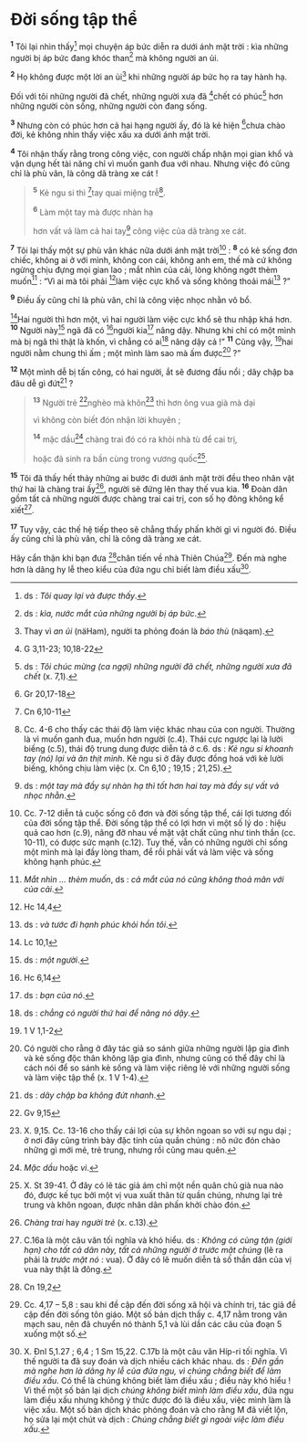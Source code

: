 # Đời sống tập thể

<sup><b>1</b></sup> Tôi lại nhìn thấy[^1-ce92d6ab-6978-4bbf-ab30-c0f3610380e3] mọi chuyện áp bức diễn ra dưới ánh mặt trời : kìa những người bị áp bức đang khóc than[^2-ce92d6ab-6978-4bbf-ab30-c0f3610380e3] mà không người an ủi.

<sup><b>2</b></sup> Họ không được một lời an ủi[^3-ce92d6ab-6978-4bbf-ab30-c0f3610380e3] khi những người áp bức họ ra tay hành hạ.

Đối với tôi những người đã chết, những người xưa đã [^1@-ce92d6ab-6978-4bbf-ab30-c0f3610380e3]chết có phúc[^4-ce92d6ab-6978-4bbf-ab30-c0f3610380e3] hơn những người còn sống, những người còn đang sống.

<sup><b>3</b></sup> Nhưng còn có phúc hơn cả hai hạng người ấy, đó là kẻ hiện [^2@-ce92d6ab-6978-4bbf-ab30-c0f3610380e3]chưa chào đời, kẻ không nhìn thấy việc xấu xa dưới ánh mặt trời.

<sup><b>4</b></sup> Tôi nhận thấy rằng trong công việc, con người chấp nhận mọi gian khổ và vận dụng hết tài năng chỉ vì muốn ganh đua với nhau. Nhưng việc đó cũng chỉ là phù vân, là công dã tràng xe cát !

> <sup><b>5</b></sup> Kẻ ngu si thì [^3@-ce92d6ab-6978-4bbf-ab30-c0f3610380e3]tay quai miệng trễ[^5-ce92d6ab-6978-4bbf-ab30-c0f3610380e3].
>
> <sup><b>6</b></sup> Làm một tay mà được nhàn hạ
>
> hơn vất vả làm cả hai tay[^6-ce92d6ab-6978-4bbf-ab30-c0f3610380e3] công việc của dã tràng xe cát.

<sup><b>7</b></sup> Tôi lại thấy một sự phù vân khác nữa dưới ánh mặt trời[^7-ce92d6ab-6978-4bbf-ab30-c0f3610380e3] : <sup><b>8</b></sup> có kẻ sống đơn chiếc, không ai ở với mình, không con cái, không anh em, thế mà cứ không ngừng chịu đựng mọi gian lao ; mắt nhìn của cải, lòng không ngớt thèm muốn[^8-ce92d6ab-6978-4bbf-ab30-c0f3610380e3] : “Vì ai mà tôi phải [^4@-ce92d6ab-6978-4bbf-ab30-c0f3610380e3]làm việc cực khổ và sống không thoải mái[^9-ce92d6ab-6978-4bbf-ab30-c0f3610380e3] ?”

<sup><b>9</b></sup> Điều ấy cũng chỉ là phù vân, chỉ là công việc nhọc nhằn vô bổ.

[^5@-ce92d6ab-6978-4bbf-ab30-c0f3610380e3]Hai người thì hơn một, vì hai người làm việc cực khổ sẽ thu nhập khá hơn. <sup><b>10</b></sup> Người này[^10-ce92d6ab-6978-4bbf-ab30-c0f3610380e3] ngã đã có [^6@-ce92d6ab-6978-4bbf-ab30-c0f3610380e3]người kia[^11-ce92d6ab-6978-4bbf-ab30-c0f3610380e3] nâng dậy. Nhưng khi chỉ có một mình mà bị ngã thì thật là khốn, vì chẳng có ai[^12-ce92d6ab-6978-4bbf-ab30-c0f3610380e3] nâng dậy cả !” <sup><b>11</b></sup> Cũng vậy, [^7@-ce92d6ab-6978-4bbf-ab30-c0f3610380e3]hai người nằm chung thì ấm ; một mình làm sao mà ấm được[^13-ce92d6ab-6978-4bbf-ab30-c0f3610380e3] ?”

<sup><b>12</b></sup> Một mình dễ bị tấn công, có hai người, ắt sẽ đương đầu nổi ; dây chập ba đâu dễ gì đứt[^14-ce92d6ab-6978-4bbf-ab30-c0f3610380e3] ?

> <sup><b>13</b></sup> Người trẻ [^8@-ce92d6ab-6978-4bbf-ab30-c0f3610380e3]nghèo mà khôn[^15-ce92d6ab-6978-4bbf-ab30-c0f3610380e3] thì hơn ông vua già mà dại
>
> vì không còn biết đón nhận lời khuyên ;
>
> <sup><b>14</b></sup> mặc dầu[^16-ce92d6ab-6978-4bbf-ab30-c0f3610380e3] chàng trai đó có ra khỏi nhà tù để cai trị,
>
> hoặc đã sinh ra bần cùng trong vương quốc[^17-ce92d6ab-6978-4bbf-ab30-c0f3610380e3].

<sup><b>15</b></sup> Tôi đã thấy hết thảy những ai bước đi dưới ánh mặt trời đều theo nhân vật thứ hai là chàng trai ấy[^18-ce92d6ab-6978-4bbf-ab30-c0f3610380e3], người sẽ đứng lên thay thế vua kia. <sup><b>16</b></sup> Đoàn dân gồm tất cả những người được chàng trai cai trị, con số họ đông không kể xiết[^19-ce92d6ab-6978-4bbf-ab30-c0f3610380e3].

<sup><b>17</b></sup> Tuy vậy, các thế hệ tiếp theo sẽ chẳng thấy phấn khởi gì vì người đó. Điều ấy cũng chỉ là phù vân, chỉ là công dã tràng xe cát.

Hãy cẩn thận khi bạn đưa [^9@-ce92d6ab-6978-4bbf-ab30-c0f3610380e3]chân tiến về nhà Thiên Chúa[^20-ce92d6ab-6978-4bbf-ab30-c0f3610380e3]. Đến mà nghe hơn là dâng hy lễ theo kiểu của đứa ngu chỉ biết làm điều xấu[^21-ce92d6ab-6978-4bbf-ab30-c0f3610380e3].

[^1-ce92d6ab-6978-4bbf-ab30-c0f3610380e3]: ds : _Tôi quay lại và được thấy_.

[^2-ce92d6ab-6978-4bbf-ab30-c0f3610380e3]: ds : _kìa, nước mắt của những người bị áp bức_.

[^3-ce92d6ab-6978-4bbf-ab30-c0f3610380e3]: Thay vì _an ủi_ (näHam), người ta phỏng đoán là _báo thù_ (näqam).

[^4-ce92d6ab-6978-4bbf-ab30-c0f3610380e3]: ds : _Tôi chúc mừng (ca ngợi) những người đã chết, những người xưa đã chết_ (x. 7,1).

[^5-ce92d6ab-6978-4bbf-ab30-c0f3610380e3]: Cc. 4-6 cho thấy các thái độ làm việc khác nhau của con người. Thường là vì muốn ganh đua, muốn hơn người (c.4). Thái cực ngược lại là lười biếng (c.5), thái độ trung dung được diễn tả ở c.6. ds : _Kẻ ngu si khoanh tay (nó) lại và ăn thịt mình_. Kẻ ngu si ở đây được đồng hoá với kẻ lười biếng, không chịu làm việc (x. Cn 6,10 ; 19,15 ; 21,25).

[^6-ce92d6ab-6978-4bbf-ab30-c0f3610380e3]: ds : _một tay mà đầy sự nhàn hạ thì tốt hơn hai tay mà đầy sự vất vả nhọc nhằn_.

[^7-ce92d6ab-6978-4bbf-ab30-c0f3610380e3]: Cc. 7-12 diễn tả cuộc sống cô đơn và đời sống tập thể, cái lợi tương đối của đời sống tập thể. Đời sống tập thể có lợi hơn vì một số lý do : hiệu quả cao hơn (c.9), nâng đỡ nhau về mặt vật chất cũng như tinh thần (cc. 10-11), có được sức mạnh (c.12). Tuy thế, vẫn có những người chỉ sống một mình mà lại đầy lòng tham, để rồi phải vất vả làm việc và sống không hạnh phúc.

[^8-ce92d6ab-6978-4bbf-ab30-c0f3610380e3]: _Mắt nhìn ... thèm muốn_, ds : _cả mắt của nó cũng không thoả mãn với của cải_.

[^9-ce92d6ab-6978-4bbf-ab30-c0f3610380e3]: ds : _và tước đi hạnh phúc khỏi hồn tôi_.

[^10-ce92d6ab-6978-4bbf-ab30-c0f3610380e3]: ds : _một người_.

[^11-ce92d6ab-6978-4bbf-ab30-c0f3610380e3]: ds : _bạn của nó_.

[^12-ce92d6ab-6978-4bbf-ab30-c0f3610380e3]: ds : _chẳng có người thứ hai để nâng nó dậy_.

[^13-ce92d6ab-6978-4bbf-ab30-c0f3610380e3]: Có người cho rằng ở đây tác giả so sánh giữa những người lập gia đình và kẻ sống độc thân không lập gia đình, nhưng cũng có thể đây chỉ là cách nói để so sánh kẻ sống và làm việc riêng lẻ với những người sống và làm việc tập thể (x. 1 V 1-4).

[^14-ce92d6ab-6978-4bbf-ab30-c0f3610380e3]: ds : _dây chập ba không đứt nhanh_.

[^15-ce92d6ab-6978-4bbf-ab30-c0f3610380e3]: X. 9,15. Cc. 13-16 cho thấy cái lợi của sự khôn ngoan so với sự ngu dại ; ở nơi đây cũng trình bày đặc tính của quần chúng : nô nức đón chào những gì mới mẻ, trẻ trung, nhưng rồi cũng mau quên.

[^16-ce92d6ab-6978-4bbf-ab30-c0f3610380e3]: _Mặc dầu_ hoặc _vì_.

[^17-ce92d6ab-6978-4bbf-ab30-c0f3610380e3]: X. St 39-41. Ở đây có lẽ tác giả ám chỉ một nền quân chủ già nua nào đó, được kế tục bởi một vị vua xuất thân từ quần chúng, nhưng lại trẻ trung và khôn ngoan, được nhân dân phấn khởi chào đón.

[^18-ce92d6ab-6978-4bbf-ab30-c0f3610380e3]: _Chàng trai_ hay _người trẻ_ (x. c.13).

[^19-ce92d6ab-6978-4bbf-ab30-c0f3610380e3]: C.16a là một câu văn tối nghĩa và khó hiểu. ds : _Không có cùng tận (giới hạn) cho tất cả dân này, tất cả những người ở trước mặt chúng_ (lẽ ra phải là _trước mặt nó_ : vua). Ở đây có lẽ muốn diễn tả số thần dân của vị vua này thật là đông.

[^20-ce92d6ab-6978-4bbf-ab30-c0f3610380e3]: Cc. 4,17 – 5,8 : sau khi đề cập đến đời sống xã hội và chính trị, tác giả đề cập đến đời sống tôn giáo. Một số bản dịch thấy c. 4,17 nằm trong văn mạch sau, nên đã chuyển nó thành 5,1 và lùi dần các câu của đoạn 5 xuống một số.

[^21-ce92d6ab-6978-4bbf-ab30-c0f3610380e3]: X. Đnl 5,1.27 ; 6,4 ; 1 Sm 15,22. C.17b là một câu văn Híp-ri tối nghĩa. Vì thế người ta đã suy đoán và dịch nhiều cách khác nhau. ds : _Đến gần mà nghe hơn là dâng hy lễ của đứa ngu, vì chúng chẳng biết để làm điều xấu_. Có thể là chúng không biết làm điều xấu ; điều này khó hiểu ! Vì thế một số bản lại dịch _chúng không biết mình làm điều xấu_, đứa ngu làm điều xấu nhưng không ý thức được đó là điều xấu, việc mình làm là việc xấu. Một số bản dịch khác phỏng đoán và cho rằng M đã viết lộn, họ sửa lại một chút và dịch : _Chúng chẳng biết gì ngoài việc làm điều xấu_.

[^1@-ce92d6ab-6978-4bbf-ab30-c0f3610380e3]: G 3,11-23; 10,18-22

[^2@-ce92d6ab-6978-4bbf-ab30-c0f3610380e3]: Gr 20,17-18

[^3@-ce92d6ab-6978-4bbf-ab30-c0f3610380e3]: Cn 6,10-11

[^4@-ce92d6ab-6978-4bbf-ab30-c0f3610380e3]: Hc 14,4

[^5@-ce92d6ab-6978-4bbf-ab30-c0f3610380e3]: Lc 10,1

[^6@-ce92d6ab-6978-4bbf-ab30-c0f3610380e3]: Hc 6,14

[^7@-ce92d6ab-6978-4bbf-ab30-c0f3610380e3]: 1 V 1,1-2

[^8@-ce92d6ab-6978-4bbf-ab30-c0f3610380e3]: Gv 9,15

[^9@-ce92d6ab-6978-4bbf-ab30-c0f3610380e3]: Cn 19,2

